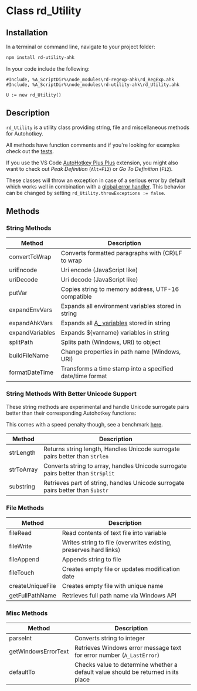 # Class rd_Utility

## Installation

In a terminal or command line, navigate to your project folder:

```bash
npm install rd-utility-ahk
```

In your code include the following:

```autohotkey
#Include, %A_ScriptDir%\node_modules\rd-regexp-ahk\rd_RegExp.ahk
#Include, %A_ScriptDir%\node_modules\rd-utility-ahk\rd_Utility.ahk

U := new rd_Utility()
```

## Description

`rd_Utility` is a utility class providing string, file and miscellaneous methods for Autohotkey.

All methods have function comments and if you're looking for examples check out the [tests](https://github.com/reinhardliess/rd-utility-ahk/blob/main/tests/all-tests.ahk).

If you use the VS Code [AutoHotkey Plus Plus](https://marketplace.visualstudio.com/items?itemName=mark-wiemer.vscode-autohotkey-plus-plus) extension, you might also want to check out _Peak Definition_ (`Alt+F12`) or _Go To Definition_ (`F12`).

These classes will throw an exception in case of a serious error by default which works well in combination with a [global error handler](https://www.autohotkey.com/docs/commands/OnError.htm). This behavior can be changed by setting `rd_Utility.throwExceptions := false`.

## Methods

### String Methods

| Method          | Description                                                                                         |
| --------------- | --------------------------------------------------------------------------------------------------- |
| convertToWrap   | Converts formatted paragraphs with (CR)LF to wrap                                                   |
| uriEncode       | Uri encode (JavaScript like)                                                                        |
| uriDecode       | Uri decode (JavaScript like)                                                                        |
| putVar          | Copies string to memory address, UTF-16 compatible                                                  |
| expandEnvVars   | Expands all environment variables stored in string                                                  |
| expandAhkVars   | Expands all [A\_ variables](https://www.autohotkey.com/docs/Variables.htm#BuiltIn) stored in string |
| expandVariables | Expands ${varname} variables in string                                                              |
| splitPath       | Splits path (Windows, URI) to object                                                                |
| buildFileName   | Change properties in path name (Windows, URI)                                                       |
| formatDateTime  | Transforms a time stamp into a specified date/time format                                           |

### String Methods With Better Unicode Support

These string methods are experimental and handle Unicode surrogate pairs better than their corresponding Autohotkey functions:

This comes with a speed penalty though, see a benchmark [here](./tests/bench-string-methods.ahk).

| Method     | Description                                                                      |
| ---------- | -------------------------------------------------------------------------------- |
| strLength  | Returns string length, Handles Unicode surrogate pairs better than `Strlen`      |
| strToArray | Converts string to array, handles Unicode surrogate pairs better than `StrSplit` |
| substring  | Retrieves part of string, handles Unicode surrogate pairs better than `Substr`   |

### File Methods

| Method           | Description                                                       |
| ---------------- | ----------------------------------------------------------------- |
| fileRead         | Read contents of text file into variable                          |
| fileWrite        | Writes string to file (overwrites existing, preserves hard links) |
| fileAppend       | Appends string to file                                            |
| fileTouch        | Creates empty file or updates modification date                   |
| createUniqueFile | Creates empty file with unique name                               |
| getFullPathName  | Retrieves full path name via Windows API                          |

### Misc Methods

| Method              | Description                                                                       |
| ------------------- | --------------------------------------------------------------------------------- |
| parseInt            | Converts string to integer                                                        |
| getWindowsErrorText | Retrieves Windows error message text for error number (`A_LastError`)             |
| defaultTo           | Checks value to determine whether a default value should be returned in its place |
